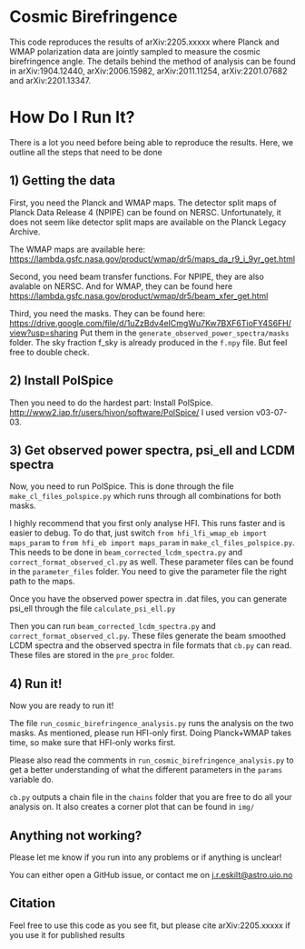 # Cosmic Birefringence

This code reproduces the results of arXiv:2205.xxxxx where Planck and WMAP polarization data are jointly sampled
to measure the cosmic birefringence angle. The details behind the method of analysis can be found in arXiv:1904.12440,
arXiv:2006.15982, arXiv:2011.11254, arXiv:2201.07682 and arXiv:2201.13347. 

# How Do I Run It?

There is a lot you need before being able to reproduce the results. Here, we outline all the steps that need to be done

## 1) Getting the data
First, you need the Planck and WMAP maps. The detector split maps of Planck Data Release 4 (NPIPE) can be found on NERSC.
Unfortunately, it does not seem like detector split maps are available on the Planck Legacy Archive.

The WMAP maps are available here: https://lambda.gsfc.nasa.gov/product/wmap/dr5/maps_da_r9_i_9yr_get.html

Second, you need beam transfer functions. For NPIPE, they are also avalable on NERSC.
And for WMAP, they can be found here https://lambda.gsfc.nasa.gov/product/wmap/dr5/beam_xfer_get.html

Third, you need the masks. They can be found here: https://drive.google.com/file/d/1uZzBdv4eICmgWu7Kw7BXF6TioFY4S6FH/view?usp=sharing
Put them in the `generate_observed_power_spectra/masks` folder. The sky fraction f_sky is already produced in the `f.npy` file. But feel free to double check.

## 2) Install PolSpice

Then you need to do the hardest part: Install PolSpice. http://www2.iap.fr/users/hivon/software/PolSpice/
I used version v03-07-03.

## 3) Get observed power spectra, psi_ell and LCDM spectra

Now, you need to run PolSpice. This is done through the file `make_cl_files_polspice.py` which runs
through all combinations for both masks.

I highly recommend that you first only analyse HFI. This runs faster and is easier to debug.
To do that, just switch `from hfi_lfi_wmap_eb import maps_param` to `from hfi_eb import maps_param` in `make_cl_files_polspice.py`.
This needs to be done in `beam_corrected_lcdm_spectra.py` and `correct_format_observed_cl.py` as well.
These parameter files can be found in the `parameter_files` folder. You need to give the parameter file
the right path to the maps.

Once you have the observed power spectra in .dat files, you can generate psi_ell through the file `calculate_psi_ell.py`

Then you can run `beam_corrected_lcdm_spectra.py` and `correct_format_observed_cl.py`. These files
generate the beam smoothed LCDM spectra and the observed spectra in file formats that `cb.py` can read.
These files are stored in the `pre_proc` folder.

## 4) Run it!

Now you are ready to run it!

The file `run_cosmic_birefringence_analysis.py` runs the analysis on the two masks.
As mentioned, please run HFI-only first. Doing Planck+WMAP takes time,
so make sure that HFI-only works first.

Please also read the comments in `run_cosmic_birefringence_analysis.py` to get a better
understanding of what the different parameters in the `params` variable do.

`cb.py` outputs a chain file in the `chains` folder that you are free to do all your analysis on.
It also creates a corner plot that can be found in `img/`

## Anything not working?
Please let me know if you run into any problems or if anything is unclear!

You can either open a GitHub issue, or contact me on j.r.eskilt@astro.uio.no

## Citation

Feel free to use this code as you see fit, but please cite arXiv:2205.xxxxx if you use it for published results